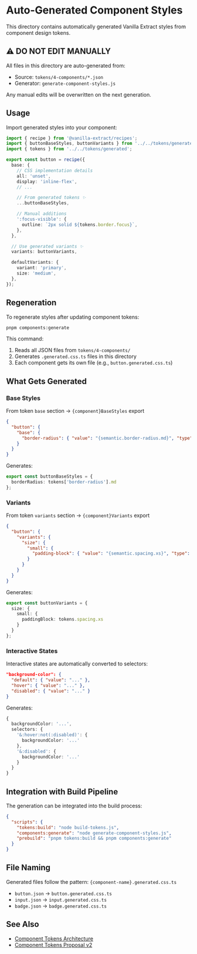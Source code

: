 # Auto-Generated Component Styles

This directory contains automatically generated Vanilla Extract styles from component design tokens.

## ⚠️ DO NOT EDIT MANUALLY

All files in this directory are auto-generated from:
- Source: `tokens/4-components/*.json`
- Generator: `generate-component-styles.js`

Any manual edits will be overwritten on the next generation.

## Usage

Import generated styles into your component:

```typescript
import { recipe } from '@vanilla-extract/recipes';
import { buttonBaseStyles, buttonVariants } from '../../tokens/generated/components/button.generated.css';
import { tokens } from '../../tokens/generated';

export const button = recipe({
  base: {
    // CSS implementation details
    all: 'unset',
    display: 'inline-flex',
    // ...

    // From generated tokens ✨
    ...buttonBaseStyles,

    // Manual additions
    ':focus-visible': {
      outline: `2px solid ${tokens.border.focus}`,
    },
  },

  // Use generated variants ✨
  variants: buttonVariants,

  defaultVariants: {
    variant: 'primary',
    size: 'medium',
  },
});
```

## Regeneration

To regenerate styles after updating component tokens:

```bash
pnpm components:generate
```

This command:
1. Reads all JSON files from `tokens/4-components/`
2. Generates `.generated.css.ts` files in this directory
3. Each component gets its own file (e.g., `button.generated.css.ts`)

## What Gets Generated

### Base Styles

From token `base` section → `{component}BaseStyles` export

```json
{
  "button": {
    "base": {
      "border-radius": { "value": "{semantic.border-radius.md}", "type": "borderRadius" }
    }
  }
}
```

Generates:

```typescript
export const buttonBaseStyles = {
  borderRadius: tokens['border-radius'].md
};
```

### Variants

From token `variants` section → `{component}Variants` export

```json
{
  "button": {
    "variants": {
      "size": {
        "small": {
          "padding-block": { "value": "{semantic.spacing.xs}", "type": "spacing" }
        }
      }
    }
  }
}
```

Generates:

```typescript
export const buttonVariants = {
  size: {
    small: {
      paddingBlock: tokens.spacing.xs
    }
  }
};
```

### Interactive States

Interactive states are automatically converted to selectors:

```json
"background-color": {
  "default": { "value": "..." },
  "hover": { "value": "..." },
  "disabled": { "value": "..." }
}
```

Generates:

```typescript
{
  backgroundColor: '...',
  selectors: {
    '&:hover:not(:disabled)': {
      backgroundColor: '...'
    },
    '&:disabled': {
      backgroundColor: '...'
    }
  }
}
```

## Integration with Build Pipeline

The generation can be integrated into the build process:

```json
{
  "scripts": {
    "tokens:build": "node build-tokens.js",
    "components:generate": "node generate-component-styles.js",
    "prebuild": "pnpm tokens:build && pnpm components:generate"
  }
}
```

## File Naming

Generated files follow the pattern: `{component-name}.generated.css.ts`

- `button.json` → `button.generated.css.ts`
- `input.json` → `input.generated.css.ts`
- `badge.json` → `badge.generated.css.ts`

## See Also

- [Component Tokens Architecture](../../../../tokens/4-components/ARCHITECTURE.md)
- [Component Tokens Proposal v2](../../../../tokens/4-components/PROPOSAL-V2.md)
